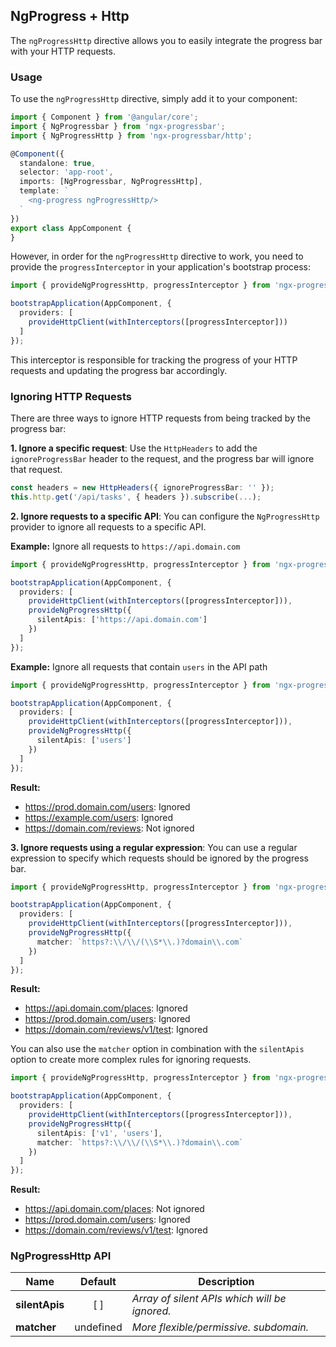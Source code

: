 ## NgProgress + Http

The `ngProgressHttp` directive allows you to easily integrate the progress bar with your HTTP requests.

### Usage

To use the `ngProgressHttp` directive, simply add it to your component:

```typescript
import { Component } from '@angular/core';
import { NgProgressbar } from 'ngx-progressbar';
import { NgProgressHttp } from 'ngx-progressbar/http';

@Component({
  standalone: true,
  selector: 'app-root',
  imports: [NgProgressbar, NgProgressHttp],
  template: `
    <ng-progress ngProgressHttp/>
  `
})
export class AppComponent {
}
```

However, in order for the `ngProgressHttp` directive to work, you need to provide the `progressInterceptor` in your application's bootstrap process:

```typescript
import { provideNgProgressHttp, progressInterceptor } from 'ngx-progressbar/http';

bootstrapApplication(AppComponent, {
  providers: [
    provideHttpClient(withInterceptors([progressInterceptor]))
  ]
});
```

This interceptor is responsible for tracking the progress of your HTTP requests and updating the progress bar accordingly.


### Ignoring HTTP Requests

There are three ways to ignore HTTP requests from being tracked by the progress bar:

**1. Ignore a specific request**:
Use the `HttpHeaders` to add the `ignoreProgressBar` header to the request, and the progress bar will ignore that request.

```typescript
const headers = new HttpHeaders({ ignoreProgressBar: '' });
this.http.get('/api/tasks', { headers }).subscribe(...);
```

**2. Ignore requests to a specific API**:
You can configure the `NgProgressHttp` provider to ignore all requests to a specific API.

**Example:** Ignore all requests to `https://api.domain.com`

```typescript
import { provideNgProgressHttp, progressInterceptor } from 'ngx-progressbar/http';

bootstrapApplication(AppComponent, {
  providers: [
    provideHttpClient(withInterceptors([progressInterceptor])),
    provideNgProgressHttp({
      silentApis: ['https://api.domain.com']
    })
  ]
});
```

**Example:** Ignore all requests that contain `users` in the API path

```typescript
import { provideNgProgressHttp, progressInterceptor } from 'ngx-progressbar/http';

bootstrapApplication(AppComponent, {
  providers: [
    provideHttpClient(withInterceptors([progressInterceptor])),
    provideNgProgressHttp({
      silentApis: ['users']
    })
  ]
});
```

**Result:**

* https://prod.domain.com/users: Ignored
* https://example.com/users: Ignored
* https://domain.com/reviews: Not ignored


**3. Ignore requests using a regular expression**:
You can use a regular expression to specify which requests should be ignored by the progress bar.

```typescript
import { provideNgProgressHttp, progressInterceptor } from 'ngx-progressbar/http';

bootstrapApplication(AppComponent, {
  providers: [
    provideHttpClient(withInterceptors([progressInterceptor])),
    provideNgProgressHttp({
      matcher: `https?:\\/\\/(\\S*\\.)?domain\\.com`
    })
  ]
});
```

**Result:**

* https://api.domain.com/places: Ignored
* https://prod.domain.com/users: Ignored
* https://domain.com/reviews/v1/test: Ignored

You can also use the `matcher` option in combination with the `silentApis` option to create more complex rules for ignoring requests.

```typescript
import { provideNgProgressHttp, progressInterceptor } from 'ngx-progressbar/http';

bootstrapApplication(AppComponent, {
  providers: [
    provideHttpClient(withInterceptors([progressInterceptor])),
    provideNgProgressHttp({
      silentApis: ['v1', 'users'],
      matcher: `https?:\\/\\/(\\S*\\.)?domain\\.com`
    })
  ]
});
```

**Result:**

* https://api.domain.com/places: Not ignored
* https://prod.domain.com/users: Ignored
* https://domain.com/reviews/v1/test: Ignored

### NgProgressHttp API

| Name               | Default     | Description                                                |
| ------------------ | :---------: | ---------------------------------------------------------- |
| **silentApis**     | [ ]         | *Array of silent APIs which will be ignored.*              |
| **matcher**        | undefined   | *More flexible/permissive. subdomain.*                     |
